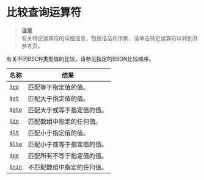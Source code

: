 # [ ](#)比较查询运算符

[]()

> **注意**<br />
> 有关特定运算符的详细信息，包括语法和示例，请单击特定运算符以转到其参考页。

有关不同BSON类型值的比较，请参见指定的BSON比较顺序。

| 名称       | 结果                       |
| ---------- | -------------------------- |
| [`$eq`]()  | 匹配等于指定值的值。       |
| [`$gt`]()  | 匹配大于指定值的值。       |
| [`$gte`]() | 匹配大于或等于指定值的值。 |
| [`$in`]()  | 匹配数组中指定的任何值。   |
| [`$lt`]()  | 匹配小于指定值的值。       |
| [`$lte`]() | 匹配小于或等于指定值的值。 |
| [`$ne`]()  | 匹配所有不等于指定值的值。 |
| [`$nin`]() | 不匹配数组中指定的任何值。 |

